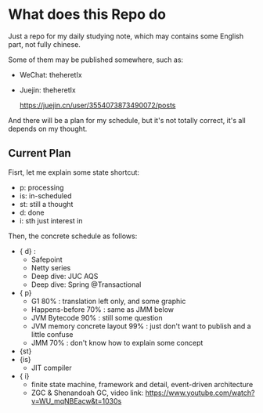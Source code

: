 # What does this Repo do

Just a repo for my daily studying note, which may contains some English part, not fully chinese. 

Some of them may be published somewhere, such as:

- WeChat: theheretIx

- Juejin: theheretIx

  https://juejin.cn/user/3554073873490072/posts

And there will be a plan for my schedule, but it's not totally correct, it's all depends on my thought.

## Current Plan

Fisrt, let me explain some state shortcut:

- p: processing
- is: in-scheduled
- st: still a thought
- d: done
- i: sth just interest in



Then, the concrete schedule as follows:

- { d} : 
  - Safepoint
  - Netty series
  - Deep dive: JUC AQS
  - Deep dive: Spring @Transactional
- { p} 
  - G1 80% : translation left only, and some graphic
  - Happens-before 70% : same as JMM below
  - JVM Bytecode 90% : still some question
  - JVM memory concrete layout 99% : just don't want to publish and a little confuse
  - JMM 70% : don't know how to explain some concept
- {st}
- {is}
  - JIT compiler
- { i}
  - finite state machine, framework and detail, event-driven architecture 
  - ZGC & Shenandoah GC, video link: https://www.youtube.com/watch?v=WU_mqNBEacw&t=1030s

